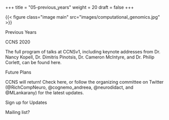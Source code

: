 
+++
title = "05-previous_years"
weight = 20
draft = false
+++

{{< figure class="image main" src="images/computational_genomics.jpg" >}}

Previous Years

CCNS 2020

The full program of talks at CCNSv1, including keynote addresses from Dr. Nancy Kopell, Dr. Dimitris Pinotsis, 
Dr. Cameron McIntyre, and Dr. Philip Corlett, can be found here.


Future Plans


CCNS will return! Check here, or follow the organizing committee on Twitter (@RichCompNeuro, @cognemo_andreea, @neurodidact, and @MLankarany) for the latest updates.



Sign up for Updates


Mailing list?

